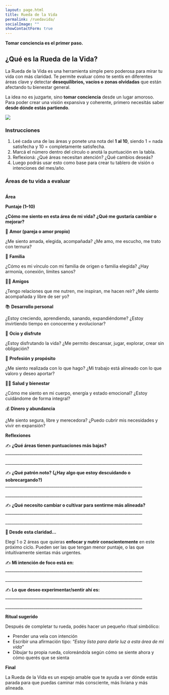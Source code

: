 ```yaml
---
layout: page.html
title: Rueda de la Vida
permalink: /ruedavida/
socialImage: ""
showContactForm: true
---
```

**Tomar conciencia es el primer paso.**

## ¿Qué es la Rueda de la Vida?

La Rueda de la Vida es una herramienta simple pero poderosa para mirar tu vida con más claridad. Te permite evaluar cómo te sentís en diferentes áreas clave y detectar **desequilibrios, vacíos o zonas olvidadas** que están afectando tu bienestar general.

La idea no es juzgarte, sino **tomar conciencia** desde un lugar amoroso. Para poder crear una visión expansiva y coherente, primero necesitás saber **desde dónde estás partiendo**.

![](/static/uploads/la_rueda_de_la_vida_para_que_sirve_4761_1_600.webp)

### **Instrucciones**

1. Leé cada una de las áreas y ponete una nota del **1 al 10**, siendo 1 = nada satisfecha y 10 = completamente satisfecha.
2. Marcá el número dentro del círculo o anotá la puntuación en la tabla.
3. Reflexioná: ¿Qué áreas necesitan atención? ¿Qué cambios deseás?
4. Luego podrás usar esto como base para crear tu tablero de visión o intenciones del mes/año.

### **Áreas de tu vida a evaluar**

![]()

**Área**

**Puntaje (1–10)**

**¿Cómo me siento en esta área de mi vida? ¿Qué me gustaría cambiar o mejorar?**

💛 **Amor (pareja o amor propio)**

¿Me siento amada, elegida, acompañada? ¿Me amo, me escucho, me trato con ternura?

🏡 **Familia**

¿Cómo es mi vínculo con mi familia de origen o familia elegida? ¿Hay armonía, conexión, límites sanos?

👯‍♀️ **Amigos**

¿Tengo relaciones que me nutren, me inspiran, me hacen reír? ¿Me siento acompañada y libre de ser yo?

📚 **Desarrollo personal**

¿Estoy creciendo, aprendiendo, sanando, expandiéndome? ¿Estoy invirtiendo tiempo en conocerme y evolucionar?

🎨 **Ocio y disfrute**

¿Estoy disfrutando la vida? ¿Me permito descansar, jugar, explorar, crear sin obligación?

🎯 **Profesión y propósito**

¿Me siento realizada con lo que hago? ¿Mi trabajo está alineado con lo que valoro y deseo aportar?

🧘‍♀️ **Salud y bienestar**

¿Cómo me siento en mi cuerpo, energía y estado emocional? ¿Estoy cuidándome de forma integral?

💰 **Dinero y abundancia**

¿Me siento segura, libre y merecedora? ¿Puedo cubrir mis necesidades y vivir en expansión?

**Reflexiones**

✍️ **¿Qué áreas tienen puntuaciones más bajas?**
 \_\_\_\_\_\_\_\_\_\_\_\_\_\_\_\_\_\_\_\_\_\_\_\_\_\_\_\_\_\_\_\_\_\_\_\_\_\_\_\_\_\_\_\_\_\_\_\_\_\_\_\_\_\_\_\_\_\_\_\_\_\_\_\_\_\_\_\_

\_\_\_\_\_\_\_\_\_\_\_\_\_\_\_\_\_\_\_\_\_\_\_\_\_\_\_\_\_\_\_\_\_\_\_\_\_\_\_\_\_\_\_\_\_\_\_\_\_\_\_\_\_\_\_\_\_\_\_\_\_\_\_\_\_\_\_\_

✍️ **¿Qué patrón noto? (¿Hay algo que estoy descuidando o sobrecargando?)**
 \_\_\_\_\_\_\_\_\_\_\_\_\_\_\_\_\_\_\_\_\_\_\_\_\_\_\_\_\_\_\_\_\_\_\_\_\_\_\_\_\_\_\_\_\_\_\_\_\_\_\_\_\_\_\_\_\_\_\_\_\_\_\_\_\_\_\_\_

\_\_\_\_\_\_\_\_\_\_\_\_\_\_\_\_\_\_\_\_\_\_\_\_\_\_\_\_\_\_\_\_\_\_\_\_\_\_\_\_\_\_\_\_\_\_\_\_\_\_\_\_\_\_\_\_\_\_\_\_\_\_\_\_\_\_\_\_

✍️ **¿Qué necesito cambiar o cultivar para sentirme más alineada?**
 \_\_\_\_\_\_\_\_\_\_\_\_\_\_\_\_\_\_\_\_\_\_\_\_\_\_\_\_\_\_\_\_\_\_\_\_\_\_\_\_\_\_\_\_\_\_\_\_\_\_\_\_\_\_\_\_\_\_\_\_\_\_\_\_\_\_\_\_

\_\_\_\_\_\_\_\_\_\_\_\_\_\_\_\_\_\_\_\_\_\_\_\_\_\_\_\_\_\_\_\_\_\_\_\_\_\_\_\_\_\_\_\_\_\_\_\_\_\_\_\_\_\_\_\_\_\_\_\_\_\_\_\_\_\_\_\_

**🌱 Desde esta claridad...**

Elegí 1 o 2 áreas que quieras **enfocar y nutrir conscientemente** en este próximo ciclo. Pueden ser las que tengan menor puntaje, o las que intuitivamente sientas más urgentes.

✍️ **Mi intención de foco está en:**
 \_\_\_\_\_\_\_\_\_\_\_\_\_\_\_\_\_\_\_\_\_\_\_\_\_\_\_\_\_\_\_\_\_\_\_\_\_\_\_\_\_\_\_\_\_\_\_\_\_\_\_\_\_\_\_\_\_\_\_\_\_\_\_\_\_\_\_\_

\_\_\_\_\_\_\_\_\_\_\_\_\_\_\_\_\_\_\_\_\_\_\_\_\_\_\_\_\_\_\_\_\_\_\_\_\_\_\_\_\_\_\_\_\_\_\_\_\_\_\_\_\_\_\_\_\_\_\_\_\_\_\_\_\_\_\_\_

✍️ **Lo que deseo experimentar/sentir ahí es:**
 \_\_\_\_\_\_\_\_\_\_\_\_\_\_\_\_\_\_\_\_\_\_\_\_\_\_\_\_\_\_\_\_\_\_\_\_\_\_\_\_\_\_\_\_\_\_\_\_\_\_\_\_\_\_\_\_\_\_\_\_\_\_\_\_\_\_\_\_

\_\_\_\_\_\_\_\_\_\_\_\_\_\_\_\_\_\_\_\_\_\_\_\_\_\_\_\_\_\_\_\_\_\_\_\_\_\_\_\_\_\_\_\_\_\_\_\_\_\_\_\_\_\_\_\_\_\_\_\_\_\_\_\_\_\_\_\_

**Ritual sugerido**

Después de completar tu rueda, podés hacer un pequeño ritual simbólico:

* Prender una vela con intención
* Escribir una afirmación tipo: *“Estoy lista para darle luz a esta área de mi vida”*
* Dibujar tu propia rueda, coloreándola según cómo se siente ahora y cómo querés que se sienta

**Final**

La Rueda de la Vida es un espejo amable que te ayuda a ver dónde estás parada para que puedas caminar más consciente, más liviana y más alineada.
